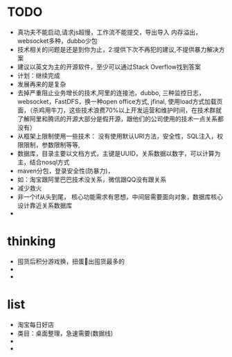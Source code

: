 # TODO

* 真功夫不能启动,请求js超慢，工作流不能提交，导出导入
内存溢出，websocket多种，dubbo少包
* 技术相关的问题是还是到你为止，2:提供下次不再犯的建议,不提供暴力解决方案
* 建议以英文为主的开源软件，至少可以通过Stack Overflow找到答案
* 计划：继续完成
* 发展再来的是复杂
* 去掉严重阻止业务增长的技术,阿里的连接池，dubbo, 三种监控日志，websocket，FastDFS，换一种open office方式, jfinal, 使用load方式加载页面，（杀鸡用牛刀，这些技术浪费70%以上开发运营和维护时间，在技术群就了解阿里和腾讯的开源大部分是假开源，跟他们的公司使用的技术一点关系都没有）  
* 从框架上限制使用一些技术： 没有使用默认URI方法，安全性，SQL注入，权限限制，参数限制等等,
* 数据库，目录主要以文档方式，主键是UUID，关系数据以数字，可以计算为主，结合nosql方式
* maven分包，登录安全性(防暴力)，
* 如：淘宝跟阿里巴巴技术没关系，微信跟QQ没有跟关系
* 减少救火
* 非一个if从头到尾， 核心功能需求有思想，中间层需要面向对象，数据库核心设计靠近关系数据库
* 




# thinking
* 囤货后积分游戏换，扭蛋🥚出囤货最多的
* 
*   

# list
* 淘宝每日好店
* 类目：桌面整理，急速需要(数据线)
*
*


